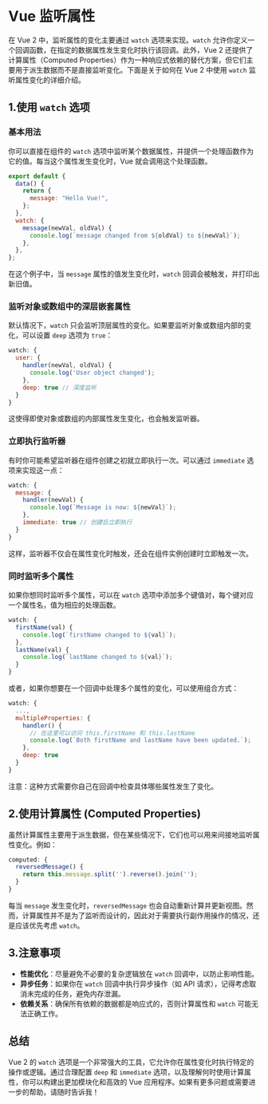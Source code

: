 # Vue 监听属性

在 Vue 2 中，监听属性的变化主要通过 `watch` 选项来实现。`watch` 允许你定义一个回调函数，在指定的数据属性发生变化时执行该回调。此外，Vue 2 还提供了计算属性（Computed Properties）作为一种响应式依赖的替代方案，但它们主要用于派生数据而不是直接监听变化。下面是关于如何在 Vue 2 中使用 `watch` 监听属性变化的详细介绍。

## 1.使用 `watch` 选项

### 基本用法

你可以直接在组件的 `watch` 选项中监听某个数据属性，并提供一个处理函数作为它的值。每当这个属性发生变化时，Vue 就会调用这个处理函数。

```javascript
export default {
  data() {
    return {
      message: "Hello Vue!",
    };
  },
  watch: {
    message(newVal, oldVal) {
      console.log(`message changed from ${oldVal} to ${newVal}`);
    },
  },
};
```

在这个例子中，当 `message` 属性的值发生变化时，`watch` 回调会被触发，并打印出新旧值。

### 监听对象或数组中的深层嵌套属性

默认情况下，`watch` 只会监听顶层属性的变化。如果要监听对象或数组内部的变化，可以设置 `deep` 选项为 `true`：

```javascript
watch: {
  user: {
    handler(newVal, oldVal) {
      console.log('User object changed');
    },
    deep: true // 深度监听
  }
}
```

这使得即使对象或数组的内部属性发生变化，也会触发监听器。

### 立即执行监听器

有时你可能希望监听器在组件创建之初就立即执行一次。可以通过 `immediate` 选项来实现这一点：

```javascript
watch: {
  message: {
    handler(newVal) {
      console.log(`Message is now: ${newVal}`);
    },
    immediate: true // 创建后立即执行
  }
}
```

这样，监听器不仅会在属性变化时触发，还会在组件实例创建时立即触发一次。

### 同时监听多个属性

如果你想同时监听多个属性，可以在 `watch` 选项中添加多个键值对，每个键对应一个属性名，值为相应的处理函数。

```javascript
watch: {
  firstName(val) {
    console.log(`firstName changed to ${val}`);
  },
  lastName(val) {
    console.log(`lastName changed to ${val}`);
  }
}
```

或者，如果你想要在一个回调中处理多个属性的变化，可以使用组合方式：

```javascript
watch: {
  ...,
  multipleProperties: {
    handler() {
      // 在这里可以访问 this.firstName 和 this.lastName
      console.log(`Both firstName and lastName have been updated.`);
    },
    deep: true
  }
}
```

注意：这种方式需要你自己在回调中检查具体哪些属性发生了变化。

## 2.使用计算属性 (Computed Properties)

虽然计算属性主要用于派生数据，但在某些情况下，它们也可以用来间接地监听属性变化。例如：

```javascript
computed: {
  reversedMessage() {
    return this.message.split('').reverse().join('');
  }
}
```

每当 `message` 发生变化时，`reversedMessage` 也会自动重新计算并更新视图。然而，计算属性并不是为了监听而设计的，因此对于需要执行副作用操作的情况，还是应该优先考虑 `watch`。

## 3.注意事项

- **性能优化**：尽量避免不必要的复杂逻辑放在 `watch` 回调中，以防止影响性能。
- **异步任务**：如果你在 `watch` 回调中执行异步操作（如 API 请求），记得考虑取消未完成的任务，避免内存泄漏。
- **依赖关系**：确保所有依赖的数据都是响应式的，否则计算属性和 `watch` 可能无法正确工作。

## 总结

Vue 2 的 `watch` 选项是一个非常强大的工具，它允许你在属性变化时执行特定的操作或逻辑。通过合理配置 `deep` 和 `immediate` 选项，以及理解何时使用计算属性，你可以构建出更加模块化和高效的 Vue 应用程序。如果有更多问题或需要进一步的帮助，请随时告诉我！
